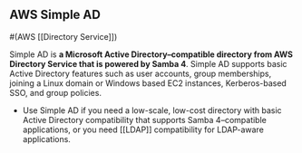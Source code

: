 ## AWS Simple AD
#(AWS [[Directory Service]])

Simple AD is **a Microsoft Active Directory–compatible directory from AWS Directory Service that is powered by Samba 4**.
Simple AD supports basic Active Directory features such as user accounts, group memberships, joining a Linux domain or Windows based EC2 instances, Kerberos-based SSO, and group policies.

*   Use Simple AD if you need a low-scale, low-cost directory with basic Active Directory compatibility that supports Samba 4–compatible applications, or you need [[LDAP]] compatibility for LDAP-aware applications.